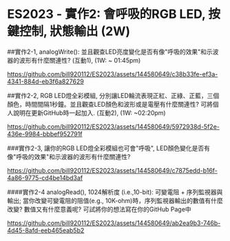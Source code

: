 # ES2023 - 實作2: 會呼吸的RGB LED,  按鍵控制, 狀態輸出 (2W)

##實作2-1, analogWrite(): 並且觀查LED亮度變化是否有像"呼吸的效果"和示波器的波形有什麼關連性? (互動1), (1W: ~ 01:45pm)

https://github.com/bill920112/ES2023/assets/144580649/c38b33fe-ef3a-4341-884d-eb3f6a827629

##實作2-2, RGB LED燈全彩模組, 分別讓LED輪流表現正紅、正綠、正藍，三個顏色，時間間隔1秒鐘。並且觀查LED顏色和波形或是電壓有什麼關連性? 可將個人說明在更新GitHub時一起加入. (互動2), (1W: ~02:20pm)

https://github.com/bill920112/ES2023/assets/144580649/5972938d-5f2e-436e-9984-bbbef952791f

###實作2-3, 讓你的RGB LED燈全彩模組也可會"呼吸", LED顏色變化是否有像"呼吸的效果"和示波器的波形有什麼關連性?

https://github.com/bill920112/ES2023/assets/144580649/c7875edd-b16f-4a86-9775-cd4be14bd3af

####實作2-4 analogRead(), 1024解析度 (i.e.,10-bit): 可變電阻 + 序列監視器與輸出; 當你改變可變電阻的阻值(e.g., 10K-ohm)時，序列監視器輸出的數值有什麼改變? 數值又有什麼意義呢? 可試將你的想法寫在你的GitHub Page中

https://github.com/bill920112/ES2023/assets/144580649/ab2ea9b3-746b-4d45-8afd-eeb465eab5b2
